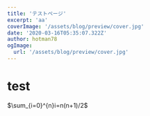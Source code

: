 ```yaml
---
title: 'テストページ'
excerpt: 'aa'
coverImage: '/assets/blog/preview/cover.jpg'
date: '2020-03-16T05:35:07.322Z'
author: hotman78
ogImage:
  url: '/assets/blog/preview/cover.jpg'
---
```


# test
$\sum_{i=0}^{n}i=n(n+1)/2$